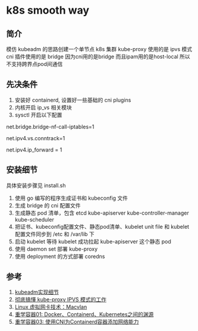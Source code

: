 # k8s smooth way

## 简介

模仿 kubeadm 的思路创建一个单节点 k8s 集群
kube-proxy 使用的是 ipvs 模式
cni 插件使用的是 bridge
因为cni用的是bridge 而且ipam用的是host-local 所以不支持跨界点pod间通信

## 先决条件

1. 安装好 containerd, 设置好一些基础的 cni plugins
2. 内核开启 ip_vs 相关模块
3. sysctl 开启以下配置

net.bridge.bridge-nf-call-iptables=1

net.ipv4.vs.conntrack=1

net.ipv4.ip_forward = 1



## 安装细节

具体安装步骤见 install.sh

1. 使用 go 编写的程序生成证书和 kubeconfig 文件
2. 生成 bridge 的 cni 配置文件
3. 生成静态 pod 清单，包含 etcd kube-apiserver kube-controller-manager kube-scheduler 
4. 把证书、kubeconfig配置文件、静态pod清单、kubelet unit file 和 kubelet 配置文件同步到 /etc 和 /var/lib 下
5. 启动 kubelet 等待 kubelet 成功拉起 kube-apiserver 这个静态 pod
6.  使用 daemon set 部署 kube-proxy
7. 使用 deployment 的方式部署 coredns

## 参考
1. [kubeadm实现细节](https://kubernetes.io/zh-cn/docs/reference/setup-tools/kubeadm/implementation-details/)
2. [彻底搞懂 kube-proxy IPVS 模式的工作](https://cloud.tencent.com/developer/article/1832918)
3. [Linux 虚拟网卡技术：Macvlan](https://icloudnative.io/posts/netwnetwork-virtualization-macvlan/)
4. [重学容器01: Docker、Containerd、Kubernetes之间的渊源](https://blog.frognew.com/2021/04/relearning-container-01.html)
5. [重学容器03: 使用CNI为Containerd容器添加网络能力](https://blog.frognew.com/2021/04/relearning-container-03.html)

